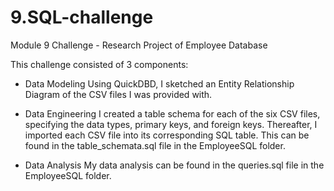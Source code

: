 # 9.SQL-challenge

Module 9 Challenge - Research Project of Employee Database

This challenge consisted of 3 components:

- Data Modeling
Using QuickDBD, I sketched an Entity Relationship Diagram of the CSV files I was provided with.

- Data Engineering
I created a table schema for each of the six CSV files, specifying the data types, primary keys, and foreign keys. Thereafter, I imported each CSV file into its corresponding SQL table. This can be found in the table_schemata.sql file in the EmployeeSQL folder.

- Data Analysis
My data analysis can be found in the queries.sql file in the EmployeeSQL folder.